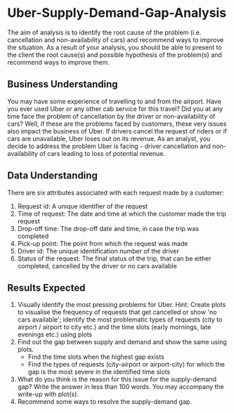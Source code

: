 # Uber-Supply-Demand-Gap-Analysis
The aim of analysis is to identify the root cause of the problem (i.e. cancellation and non-availability of cars) and recommend ways to improve the situation. As a result of your analysis, you should be able to present to the client the root cause(s) and possible hypothesis of the problem(s) and recommend ways to improve them.

## Business Understanding
You may have some experience of travelling to and from the airport. Have you ever used Uber or any other cab service for this travel? Did you at any time face the problem of cancellation by the driver or non-availability of cars?
Well, if these are the problems faced by customers, these very issues also impact the business of Uber. If drivers cancel the request of riders or if cars are unavailable, Uber loses out on its revenue.
As an analyst, you decide to address the problem Uber is facing - driver cancellation and non-availability of cars leading to loss of potential revenue.

## Data Understanding

There are six attributes associated with each request made by a customer:

1. Request id: A unique identifier of the request
2. Time of request: The date and time at which the customer made the trip request
3. Drop-off time: The drop-off date and time, in case the trip was completed 
4. Pick-up point: The point from which the request was made
5. Driver id: The unique identification number of the driver
6. Status of the request: The final status of the trip, that can be either completed, cancelled by the driver or no cars available

## Results Expected
1. Visually identify the most pressing problems for Uber. 
Hint: Create plots to visualise the frequency of requests that get cancelled or show 'no cars available'; identify the most problematic types of requests (city to airport / airport to city etc.) and the time slots (early mornings, late evenings etc.) using plots
2. Find out the gap between supply and demand and show the same using plots.
    - Find the time slots when the highest gap exists
    - Find the types of requests (city-airport or airport-city) for which the gap is the most severe in the identified time slots
3. What do you think is the reason for this issue for the supply-demand gap? Write the answer in less than 100 words. You may accompany the write-up with plot(s).
4. Recommend some ways to resolve the supply-demand gap.
